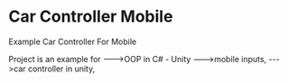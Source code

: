 # Car Controller Mobile
 
Example Car Controller For Mobile

Project is an example for 
--->OOP in C# - Unity
--->mobile inputs,
--->car controller in unity,
